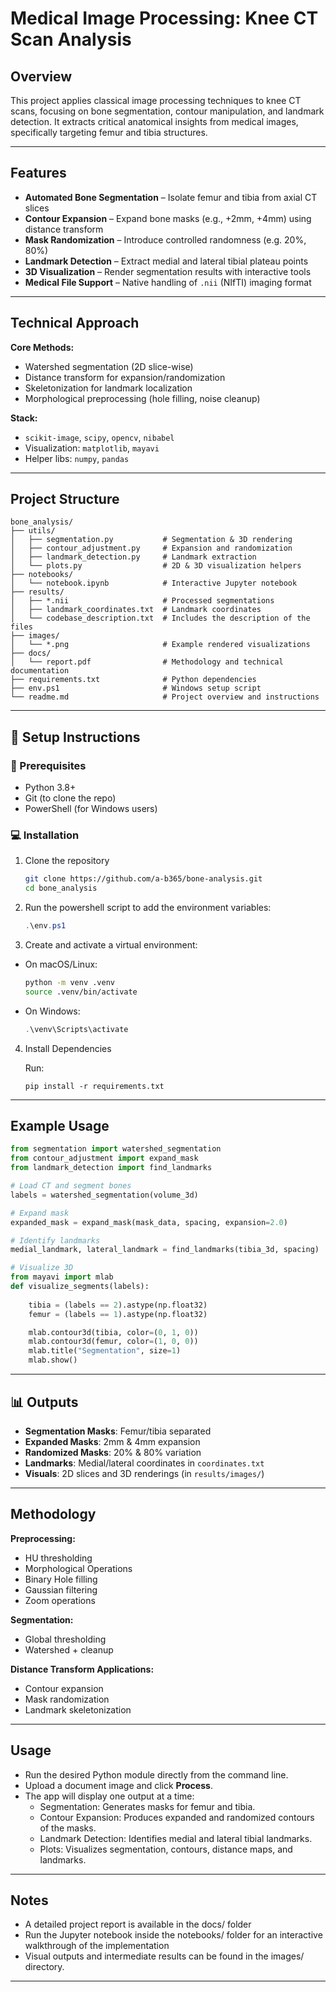 
# Medical Image Processing: Knee CT Scan Analysis

## Overview

This project applies classical image processing techniques to knee CT scans, focusing on bone segmentation, contour manipulation, and landmark detection. It extracts critical anatomical insights from medical images, specifically targeting femur and tibia structures.

---

## Features

- **Automated Bone Segmentation** – Isolate femur and tibia from axial CT slices  
- **Contour Expansion** – Expand bone masks (e.g., +2mm, +4mm) using distance transform  
- **Mask Randomization** – Introduce controlled randomness (e.g. 20%, 80%)
- **Landmark Detection** – Extract medial and lateral tibial plateau points  
- **3D Visualization** – Render segmentation results with interactive tools  
- **Medical File Support** – Native handling of `.nii` (NIfTI) imaging format

---

## Technical Approach

**Core Methods:**
- Watershed segmentation (2D slice-wise)
- Distance transform for expansion/randomization
- Skeletonization for landmark localization
- Morphological preprocessing (hole filling, noise cleanup)

**Stack:**
- `scikit-image`, `scipy`, `opencv`, `nibabel`
- Visualization: `matplotlib`, `mayavi`
- Helper libs: `numpy`, `pandas`

---

## Project Structure

```
bone_analysis/
├── utils/
│   ├── segmentation.py           # Segmentation & 3D rendering
│   ├── contour_adjustment.py     # Expansion and randomization
│   ├── landmark_detection.py     # Landmark extraction
│   └── plots.py                  # 2D & 3D visualization helpers
├── notebooks/
│   └── notebook.ipynb            # Interactive Jupyter notebook
├── results/
│   ├── *.nii                     # Processed segmentations
│   ├── landmark_coordinates.txt  # Landmark coordinates
│   └── codebase_description.txt  # Includes the description of the files
├── images/
│   └── *.png                     # Example rendered visualizations
├── docs/
│   └── report.pdf                # Methodology and technical documentation
├── requirements.txt              # Python dependencies
├── env.ps1                       # Windows setup script
└── readme.md                     # Project overview and instructions
```

---

## 🚀 Setup Instructions

### 🔧 Prerequisites

- Python 3.8+
- Git (to clone the repo)
- PowerShell (for Windows users)

### 💻 Installation

1. Clone the repository

    ```bash
    git clone https://github.com/a-b365/bone-analysis.git
    cd bone_analysis
    ```

2. Run the powershell script to add the environment variables:

    ```powershell
    .\env.ps1
    ```

3. Create and activate a virtual environment:

  - On macOS/Linux:
    ```bash
    python -m venv .venv
    source .venv/bin/activate
    ```

  - On Windows:
    ```powershell
    .\venv\Scripts\activate
    ```

4. Install Dependencies

    Run:
    ```
    pip install -r requirements.txt
    ```
---

## Example Usage

```python
from segmentation import watershed_segmentation
from contour_adjustment import expand_mask
from landmark_detection import find_landmarks

# Load CT and segment bones
labels = watershed_segmentation(volume_3d)

# Expand mask
expanded_mask = expand_mask(mask_data, spacing, expansion=2.0)

# Identify landmarks
medial_landmark, lateral_landmark = find_landmarks(tibia_3d, spacing)

# Visualize 3D
from mayavi import mlab
def visualize_segments(labels):
    
    tibia = (labels == 2).astype(np.float32)
    femur = (labels == 1).astype(np.float32)

    mlab.contour3d(tibia, color=(0, 1, 0))
    mlab.contour3d(femur, color=(1, 0, 0))
    mlab.title("Segmentation", size=1)
    mlab.show()
```

---

## 📊 Outputs

- **Segmentation Masks**: Femur/tibia separated
- **Expanded Masks**: 2mm & 4mm expansion
- **Randomized Masks**: 20% & 80% variation
- **Landmarks**: Medial/lateral coordinates in `coordinates.txt`
- **Visuals**: 2D slices and 3D renderings (in `results/images/`)

---

## Methodology

**Preprocessing:**
- HU thresholding
- Morphological Operations
- Binary Hole filling
- Gaussian filtering
- Zoom operations

**Segmentation:**
- Global thresholding
- Watershed + cleanup

**Distance Transform Applications:**
- Contour expansion
- Mask randomization
- Landmark skeletonization

---

## Usage

- Run the desired Python module directly from the command line.
- Upload a document image and click **Process**.
- The app will display one output at a time:
  - Segmentation: Generates masks for femur and tibia.
  - Contour Expansion: Produces expanded and randomized contours of the masks.
  - Landmark Detection: Identifies medial and lateral tibial landmarks.
  - Plots: Visualizes segmentation, contours, distance maps, and landmarks.

---

## Notes

  - A detailed project report is available in the docs/ folder
  - Run the Jupyter notebook inside the notebooks/ folder for an interactive walkthrough of the implementation
  - Visual outputs and intermediate results can be found in the images/ directory.

---

